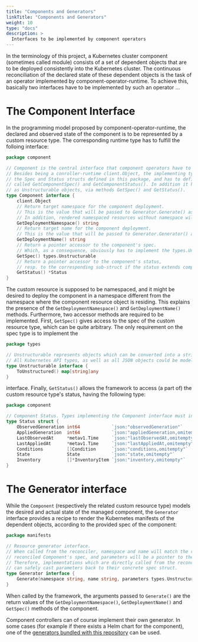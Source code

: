 ```yaml
---
title: "Components and Generators"
linkTitle: "Components and Generators"
weight: 10
type: "docs"
description: >
  Interfaces to be implemented by component operators
---
```


In the terminology of this project, a Kubernetes cluster component (sometimes called module) consists of a set of dependent objects that are to be
deployed consistently into the Kubernetes cluster. The continuous reconciliation of the declared state of these dependent objects is the task of an operator
implemented by component-operator-runtime. To achieve this, basically two interfaces have to be implemented by such an operator ...

# The Component Interface

In the programming model proposed by component-operator-runtime, the declared and observed state of the component is to be represented by a custom resource type. The corresponding runtime type has to fulfill the folloing interface:

```go
package component

// Component is the central interface that component operators have to implement.
// Besides being a conroller-runtime client.Object, the implementing type has to include
// the Spec and Status structs defined in this package, and has to define according accessor methods,
// called GetComponentSpec() and GetComponentStatus(). In addition it has to expose its whole spec and status
// as Unstructurable objects, via methods GetSpec() and GetStatus().
type Component interface {
	client.Object
	// Return target namespace for the component deployment.
	// This is the value that will be passed to Generator.Generate() as namespace.
	// In addition, rendered namespaced resources without namespace will be placed in this namespace.
	GetDeploymentNamespace() string
	// Return target name for the component deployment.
	// This is the value that will be passed to Generator.Generator() as name.
	GetDeploymentName() string
	// Return a pointer accessor to the component's spec.
	// Which, as a consequence, obviously has to implement the types.Unstructurable interface.
	GetSpec() types.Unstructurable
	// Return a pointer accessor to the component's status,
	// resp. to the corresponding sub-struct if the status extends component.Status.
	GetStatus() *Status
}
```

The custom resource is supposed to be namespaced, and it might be desired to deploy the component in a namespace different from the namespace where the component resource object is residing. This explains the presence of the `GetDeploymentNamespace()` and `GetDeploymentName()` methods.
Furthermore, two accessor methods are required to be implemented. First, `GetSpec()` gives access to the spec of the custom resource type,
which can be quite arbitrary.
The only requirement on the spec type is to implement the

```go
package types

// Unstructurable represents objects which can be converted into a string-keyed map.
// All Kubernetes API types, as well as all JSON objects could be modelled as Unstructurable objects.
type Unstructurable interface {
	ToUnstructured() map[string]any
}
```

interface. Finally, `GetStatus()` allows the framework to access (a part of) the custom resource type's status, having the following type:

```go
package component

// Component Status. Types implementing the Component interface must include this into their status.
type Status struct {
	ObservedGeneration int64            `json:"observedGeneration"`
	AppliedGeneration  int64            `json:"appliedGeneration,omitempty"`
	LastObservedAt     *metav1.Time     `json:"lastObservedAt,omitempty"`
	LastAppliedAt      *metav1.Time     `json:"lastAppliedAt,omitempty"`
	Conditions         []Condition      `json:"conditions,omitempty"`
	State              State            `json:"state,omitempty"`
	Inventory          []*InventoryItem `json:"inventory,omitempty"`
}
```

# The Generator interface

While the `Component` (respectively the related custom resource type) models the desired and actual state of
the managed component, the `Generator` interface provides a recipe to render the Kubernetes manifests of the
dependent objects, according to the provided spec of the component:

```go
package manifests

// Resource generator interface.
// When called from the reconciler, namespace and name will match the respective values in the
// reconciled Component's spec, and parameters will be a pointer to the whole Component spec.
// Therefore, implementations which are directly called from the reconciler,
// can safely cast parameters back to their concrete spec struct.
type Generator interface {
	Generate(namespace string, name string, parameters types.Unstructurable) ([]client.Object, error)
}
```

When called by the framework, the arguments passed to `Generate()` are the return values of the
`GetDeploymentNamespace()`, `GetDeploymentName()` and `GetSpec()` methods of the component.

Component controllers can of course implement their own generator. In some cases (for example if there exists a 
Helm chart for the component), one of the [generators bundled with this repository](../../generators) can be used.